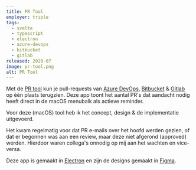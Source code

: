 ```yaml
---
title: PR Tool
employer: triple
tags:
  - svelte
  - typescript
  - electron
  - azure-devops
  - bitbucket
  - gitlab
released: 2020-07
image: pr-tool.png
alt: PR Tool
---
```


Met de [PR tool](https://azure-prs.herokuapp.com/) kun je pull-requests van [Azure DevOps](http://dev.azure.com/), [Bitbucket](http://bitbucket.org/) & [Gitlab](https://about.gitlab.com) op één plaats terugzien.
Deze app toont het aantal PR's dat aandacht nodig heeft direct in de macOS menubalk als actieve reminder.

Voor deze (macOS) tool heb ik het concept, design & de implementatie uitgevoerd.

Het kwam regelmatig voor dat PR e-mails over het hoofd werden gezien, of dat er begonnen was aan een review, maar deze niet afgerond (approved) werden. Hierdoor waren collega's onnodig op mij aan het wachten en vice-versa.

Deze app is gemaakt in [Electron](https://www.electronjs.org/) en zijn de designs gemaakt in [Figma](https://figma.com).
